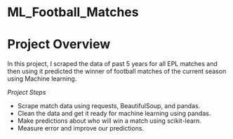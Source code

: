 # ML_Football_Matches

# Project Overview

In this project, I scraped the data of past 5 years for all EPL matches and then using it predicted the winner of football matches of the current season using Machine learning.  

*Project Steps*

* Scrape match data using requests, BeautifulSoup, and pandas.  
* Clean the data and get it ready for machine learning using pandas.
* Make predictions about who will win a match using scikit-learn.
* Measure error and improve our predictions.
